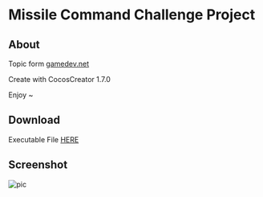 # Missile Command Challenge Project

## About

Topic form [gamedev.net](https://www.gamedev.net/forums/topic/693936-2018-new-year-challenge-missile-command/)

Create with CocosCreator 1.7.0

Enjoy ~

## Download

Executable File [HERE](https://www.dropbox.com/s/q0l37r5urhqgtup/MissileCommandRelease.zip?dl=0)

## Screenshot

![pic](https://www.gamedev.net/uploads/monthly_2018_01/2.png.dd6113c3e59ae7a1b42fbb79c5dcfe84.png)
